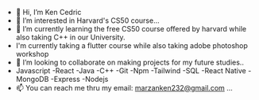 - 👋 Hi, I’m Ken Cedric 
- 👀 I’m interested in  Harvard's CS50 course...
- 🌱 I’m currently learning  the free CS50 course offered by harvard while also taking C++ in our University.
- I'm currently taking a flutter course while also taking adobe photoshop workshop
- 💞️ I’m looking to collaborate on making projects for my future studies..
- Javascript
-React
-Java
-C++
-Git
-Npm
-Tailwind
-SQL
-React Native
-MongoDB
-Express
-Nodejs
- 📫 You can reach me thru my email: marzanken232@gmail.com ...

<!---
KenMarzan/KenMarzan is a ✨ special ✨ repository because its `README.md` (this file) appears on your GitHub profile.
You can click the Preview link to take a look at your changes.
--->
